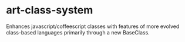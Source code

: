# art-class-system
Enhances javascript/coffeescript classes with features of more evolved class-based languages primarily through a new BaseClass.
